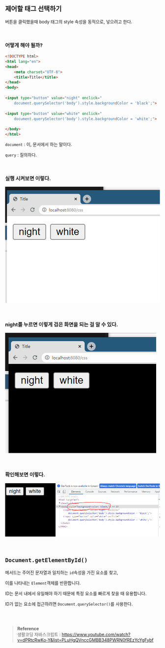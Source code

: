 ## 제어할 태그 선택하기

버튼을 클릭했을때 body 태그의 style 속성을 동적으로, 넣으려고 한다.

<br/>

### 어떻게 해야 될까?

```html
<!DOCTYPE html>
<html lang="en">
<head>
    <meta charset="UTF-8">
    <title>Title</title>
</head>
<body>

<input type="button" value="night" onclick="
    document.querySelector('body').style.backgroundColor = 'black';">

<input type="button" value="white" onclick="
    document.querySelector('body').style.backgroundColor = 'white';">

</body>
</html>
```

`document` : 이, 문서에서 하는 말이다.

`query` : 질의하다.

<br/>

### 실행 시켜보면 이렇다.

![이미지](/programming/img/js9.PNG)

<br/>

### night를 누르면 이렇게 검은 화면을 되는 걸 알 수 있다.

![이미지](/programming/img/js10.PNG)

<br/>

### 확인해보면 이렇다.

![이미지](/programming/img/js11.PNG)

<br/>

## `Document.getElementById()`

메서드는 주어진 문자열과 일치하는 `id`속성을 가진 요소를 찾고, 

이를 나타내는 `Element`객체를 반환합니다. 

ID는 문서 내에서 유일해야 하기 때문에 특정 요소를 빠르게 찾을 때 유용합니다.

ID가 없는 요소에 접근하려면 `Document.querySelector()`를 사용한다.

<br/><br/>

>**Reference** <br/>생활코딩 자바스크립트 : https://www.youtube.com/watch?v=dPRtcRwKo-Y&list=PLuHgQVnccGMBB348PWRN0fREzYcYgFybf